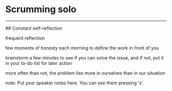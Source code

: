 # Scrumming solo
<hr>
## Constant self-reflection

<p class="fragment">frequent reflection</p>
<p class="fragment">few moments of honesty each morning to define the work in front of you</p>
<p class="fragment">brainstorm a few minutes to see if you can solve the issue, and if not, put it in your to-do list for later action</p>
<p class="fragment">more often than not, the problem lies more in ourselves than in our situation</p>

note:
    Put your speaker notes here.
    You can see them pressing 's'.